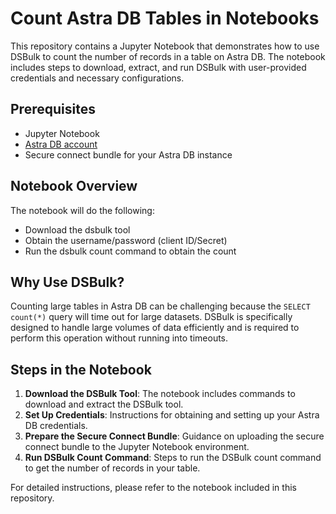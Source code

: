 # Count Astra DB Tables in Notebooks

This repository contains a Jupyter Notebook that demonstrates how to use DSBulk to count the number of records in a table on Astra DB. The notebook includes steps to download, extract, and run DSBulk with user-provided credentials and necessary configurations.

## Prerequisites

- Jupyter Notebook
- [Astra DB account](https://www.datastax.com/products/datastax-astra)
- Secure connect bundle for your Astra DB instance

## Notebook Overview
The notebook will do the following:
- Download the dsbulk tool
- Obtain the username/password (client ID/Secret)
- Run the dsbulk count command to obtain the count

## Why Use DSBulk?

Counting large tables in Astra DB can be challenging because the `SELECT count(*)` query will time out for large datasets. DSBulk is specifically designed to handle large volumes of data efficiently and is required to perform this operation without running into timeouts.

## Steps in the Notebook

1. **Download the DSBulk Tool**: The notebook includes commands to download and extract the DSBulk tool.
2. **Set Up Credentials**: Instructions for obtaining and setting up your Astra DB credentials.
3. **Prepare the Secure Connect Bundle**: Guidance on uploading the secure connect bundle to the Jupyter Notebook environment.
4. **Run DSBulk Count Command**: Steps to run the DSBulk count command to get the number of records in your table.

For detailed instructions, please refer to the notebook included in this repository.

